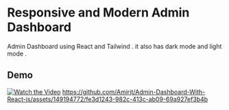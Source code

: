 # Responsive and Modern Admin Dashboard
Admin Dashboard using React and Tailwind .
it also has dark mode and light mode . 
## Demo
[![Watch the Video](maingif.gif)](https://github.com/Amirjt/Admin-Dashboard-With-React-js/assets/149194772/f5030d2e-28a9-4c47-9fcf-d578e5eaf6a4)
https://github.com/Amirjt/Admin-Dashboard-With-React-js/assets/149194772/fe3d1243-982c-413c-ab09-69a927ef3b4b

